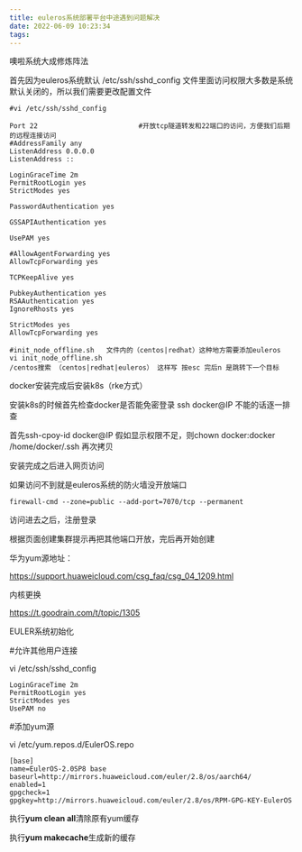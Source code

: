 ```yaml
---
title: euleros系统部署平台中途遇到问题解决
date: 2022-06-09 10:23:34
tags:
---
```


噢啦系统大成修炼阵法

<!-- more -->

首先因为euleros系统默认 /etc/ssh/sshd_config 文件里面访问权限大多数是系统默认关闭的，所以我们需要更改配置文件

```
#vi /etc/ssh/sshd_config   

Port 22                         #开放tcp隧道转发和22端口的访问，方便我们后期的远程连接访问
#AddressFamily any
ListenAddress 0.0.0.0
ListenAddress ::

LoginGraceTime 2m
PermitRootLogin yes
StrictModes yes

PasswordAuthentication yes

GSSAPIAuthentication yes

UsePAM yes

#AllowAgentForwarding yes
AllowTcpForwarding yes

TCPKeepAlive yes

PubkeyAuthentication yes
RSAAuthentication yes
IgnoreRhosts yes

StrictModes yes
AllowTcpForwarding yes
```

```
#init_node_offline.sh   文件内的（centos|redhat）这种地方需要添加euleros     
vi init_node_offline.sh
/centos搜索 （centos|redhat|euleros） 这样写 按esc 完后n 是跳转下一个目标
```

docker安装完成后安装k8s（rke方式）

安装k8s的时候首先检查docker是否能免密登录  ssh docker@IP 不能的话逐一排查

首先ssh-cpoy-id docker@IP 假如显示权限不足，则chown docker:docker /home/docker/.ssh 再次拷贝

安装完成之后进入网页访问

如果访问不到就是euleros系统的防火墙没开放端口

```
firewall-cmd --zone=public --add-port=7070/tcp --permanent
```

访问进去之后，注册登录

根据页面创建集群提示再把其他端口开放，完后再开始创建

华为yum源地址：

https://support.huaweicloud.com/csg_faq/csg_04_1209.html

内核更换

https://t.goodrain.com/t/topic/1305

EULER系统初始化

#允许其他用户连接

vi /etc/ssh/sshd_config 

```
LoginGraceTime 2m
PermitRootLogin yes
StrictModes yes
UsePAM no
```

#添加yum源

vi /etc/yum.repos.d/EulerOS.repo

```
[base]
name=EulerOS-2.0SP8 base
baseurl=http://mirrors.huaweicloud.com/euler/2.8/os/aarch64/
enabled=1
gpgcheck=1
gpgkey=http://mirrors.huaweicloud.com/euler/2.8/os/RPM-GPG-KEY-EulerOS
```

执行**yum clean all**清除原有yum缓存

执行**yum makecache**生成新的缓存

